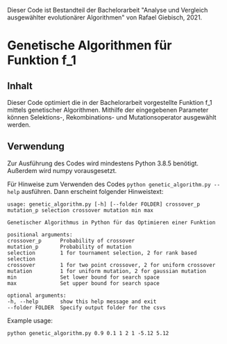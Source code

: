Dieser Code ist Bestandteil der Bachelorarbeit "Analyse und Vergleich ausgewählter evolutionärer Algorithmen" von Rafael Giebisch, 2021.

# Genetische Algorithmen für Funktion f_1

## Inhalt

Dieser Code optimiert die in der Bachelorarbeit vorgestellte Funktion f_1 mittels genetischer Algorithmen. Mithilfe der eingegebenen Parameter können Selektions-, Rekombinations- und Mutationsoperator ausgewählt werden.

## Verwendung

Zur Ausführung des Codes wird mindestens Python 3.8.5 benötigt. Außerdem wird numpy vorausgesetzt.

Für Hinweise zum Verwenden des Codes `python genetic_algorithm.py --help`  ausführen. Dann erscheint folgender Hinweistext:

    usage: genetic_algorithm.py [-h] [--folder FOLDER] crossover_p mutation_p selection crossover mutation min max

    Genetischer Algorithmus in Python für das Optimieren einer Funktion

    positional arguments:
    crossover_p      Probability of crossover
    mutation_p       Probability of mutation
    selection        1 for tournament selection, 2 for rank based selection
    crossover        1 for two point crossover, 2 for uniform crossover
    mutation         1 for uniform mutation, 2 for gaussian mutation
    min              Set lower bound for search space
    max              Set upper bound for search space

    optional arguments:
    -h, --help       show this help message and exit
    --folder FOLDER  Specify output folder for the csvs

Example usage:

    python genetic_algorithm.py 0.9 0.1 1 2 1 -5.12 5.12
